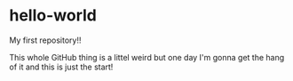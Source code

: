 # hello-world
My first repository!!

This whole GitHub thing is a littel weird but one day I'm gonna get the
hang of it and this is just the start!
